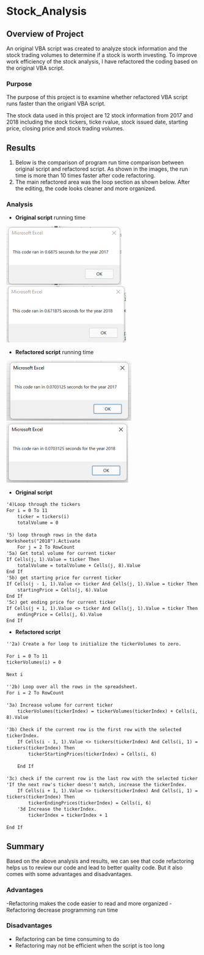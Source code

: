 # Stock_Analysis

## Overview of Project
An original VBA script was created to analyze stock information and the stock trading volumes to determine if a stock is worth investing. To improve work efficiency of the stock analysis, I have refactored the coding based on the original VBA script. 

### Purpose
The purpose of this project is to examine whether refactored VBA script runs faster than the origianl VBA script.

The stock data used in this project are 12 stock information from 2017 and 2018 including the stock tickers, ticke rvalue, stock issued date, starting price, closing price and stock trading volumes. 

## Results

1. Below is the comparison of program run time comparison between original script and refactored script. As shown in the images, the run time is more than 10 times faster after code refactoring. 
2. The main refactored area was the loop section as shown below. After the editing, the code looks cleaner and more organized.

### Analysis
 - **Original script** running time 

 ![](Resources/Original_scirpt_2017.png)
 ![](Resources/Original_scirpt_2018.png)
 
 - **Refactored script** running time 
 
 ![](Resources/VBA_Challenge_2017.png)
 ![](Resources/VBA_Challenge_2018.png)


- **Original script**
```
'4)Loop through the tickers
For i = 0 To 11
    ticker = tickers(i)
    totalVolume = 0 

'5) loop through rows in the data
Worksheets("2018").Activate
    For j = 2 To RowCount
'5a) Get total volume for current ticker
If Cells(j, 1).Value = ticker Then
    totalVolume = totalVolume + Cells(j, 8).Value
End If
'5b) get starting price for current ticker
If Cells(j - 1, 1).Value <> ticker And Cells(j, 1).Value = ticker Then
    startingPrice = Cells(j, 6).Value
End If
'5c) get ending price for current ticker
If Cells(j + 1, 1).Value <> ticker And Cells(j, 1).Value = ticker Then
    endingPrice = Cells(j, 6).Value
End If
```
- **Refactored script** 
```
''2a) Create a for loop to initialize the tickerVolumes to zero.

For i = 0 To 11
tickerVolumes(i) = 0

Next i

''2b) Loop over all the rows in the spreadsheet.
For i = 2 To RowCount

'3a) Increase volume for current ticker
    tickerVolumes(tickerIndex) = tickerVolumes(tickerIndex) + Cells(i, 8).Value

'3b) Check if the current row is the first row with the selected tickerIndex.
    If Cells(i - 1, 1).Value <> tickers(tickerIndex) And Cells(i, 1) = tickers(tickerIndex) Then
        tickerStartingPrices(tickerIndex) = Cells(i, 6)

    End If

'3c) check if the current row is the last row with the selected ticker
'If the next row's ticker doesn't match, increase the tickerIndex.
    If Cells(i + 1, 1).Value <> tickers(tickerIndex) And Cells(i, 1) = tickers(tickerIndex) Then
        tickerEndingPrices(tickerIndex) = Cells(i, 6)
    '3d Increase the tickerIndex.
        tickerIndex = tickerIndex + 1

End If
```
## Summary
Based on the above analysis and results, we can see that code refactoring helps us to review our code and lead to better quality code. But it also comes with some advantages and disadvantages. 
### Advantages
 -Refactoring makes the code easier to read and more organized
 -Refactoring decrease programming run time
### Disadvantages
 - Refactoring can be time consuming to do
 - Refactoring may not be efficient when the script is too long
